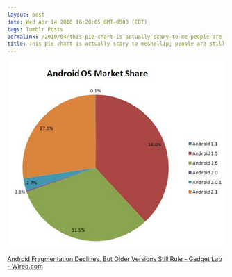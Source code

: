 ```yaml
---
layout: post
date: Wed Apr 14 2010 16:20:05 GMT-0500 (CDT)
tags: Tumblr Posts
permalink: /2010/04/this-pie-chart-is-actually-scary-to-me-people-are
title: This pie chart is actually scary to me&hellip; people are still using Android 1.5??? Wow!
---
```


![](/public/assets/tumblr/tumblr_l0vxxh7oV51qa4klho1_1280.jpg)

[Android Fragmentation Declines, But Older Versions Still Rule - Gadget Lab - Wired.com](http://www.wired.com/gadgetlab/2010/04/android-fragmentation-declines-but-older-versions-still-rule/?utm_source=feedburner&utm_medium=feed&utm_campaign=Feed%3A+wired%2Findex+%28Wired%3A+Index+3+%28Top+Stories+2%29%29&utm_content=Google+Reader)
